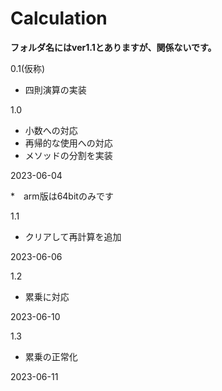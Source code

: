 # Calculation

**フォルダ名にはver1.1とありますが、関係ないです。**

0.1(仮称)
- 四則演算の実装

1.0
- 小数への対応
- 再帰的な使用への対応
- メソッドの分割を実装

2023-06-04

*　arm版は64bitのみです

1.1
- クリアして再計算を追加

2023-06-06

1.2
- 累乗に対応

2023-06-10

1.3
- 累乗の正常化

2023-06-11
